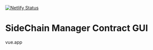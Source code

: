 
[![Netlify Status](https://api.netlify.com/api/v1/badges/881b7635-e4a9-4f3b-8fc9-a7428b862789/deploy-status)](https://app.netlify.com/sites/nordicenergy-sidechain-manager/deploys)

# SideChain Manager Contract GUI
vue.app
